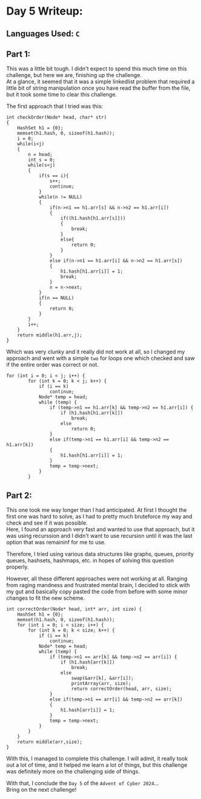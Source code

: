 # Day 5 Writeup:
## Languages Used: `C`
## Part 1:
This was a little bit tough. I didn't expect to spend this much time on this challenge, but here we are, finishing up the challenge.<br>
At a glance, it seemed that it was a simple linkedlist problem that required a little bit of string manipulation once you have read the buffer from the file, but it took some time to clear this challenge.

The first approach that I tried was this:
```
int checkOrder(Node* head, char* str)
{
    HashSet h1 = {0};
    memset(h1.hash, 0, sizeof(h1.hash));
    i = 0;
    while(i<j)
    {
        n = head;
        int s = 0;
        while(s<j)
        {
            if(s == i){
                s++;
                continue;
            }
            while(n != NULL)
            {
                if(n->n1 == h1.arr[s] && n->n2 == h1.arr[i])
                {
                    if((h1.hash[h1.arr[s]]))
                    {
                        break;
                    }
                    else{
                        return 0;
                    }
                }
                else if(n->n1 == h1.arr[i] && n->n2 == h1.arr[s])
                {
                    h1.hash[h1.arr[i]] = 1;
                    break;
                }
                n = n->next;
            }
            if(n == NULL)
            {
                return 0;
            }
        }
        i++;
    }
    return middle(h1.arr,j);
}
```

Which was very clunky and it really did not work at all, so I changed my approach and went with a simple `two` for loops one which checked and saw if the entire order was correct or not.
```
for (int i = 0; i < j; i++) {
        for (int k = 0; k < j; k++) {
            if (i == k) 
                continue;
            Node* temp = head;
            while (temp) {
                if (temp->n1 == h1.arr[k] && temp->n2 == h1.arr[i]) {
                    if (h1.hash[h1.arr[k]]) 
                        break;
                    else 
                        return 0;
                }
                else if(temp->n1 == h1.arr[i] && temp->n2 == h1.arr[k])
                {
                    h1.hash[h1.arr[i]] = 1;
                }
                temp = temp->next;
            }
        }
```

## Part 2:
This one took me way longer than I had anticipated. At first I thought the first one was hard to solve, as I had to pretty much bruteforce my way and check and see if it was possible. <br>
Here, I found an approach very fast and wanted to use that approach, but it was using recurssion and I didn't want to use recursion until it was the last option that was remaininf for me to use.

Therefore, I tried using various data structures like graphs, queues, priority queues, hashsets, hashmaps, etc. in hopes of solving this question properly. 

However, all these different approaches were not working at all.
Ranging from raging mandness and frustrated mental brain, I decided to stick with my gut and basically copy pasted the code from before with some minor changes to fit the new scheme.
```
int correctOrder(Node* head, int* arr, int size) {
    HashSet h1 = {0};
    memset(h1.hash, 0, sizeof(h1.hash));
    for (int i = 0; i < size; i++) {
        for (int k = 0; k < size; k++) {
            if (i == k) 
                continue;
            Node* temp = head;
            while (temp) {
                if (temp->n1 == arr[k] && temp->n2 == arr[i]) {
                    if (h1.hash[arr[k]]) 
                        break;
                    else 
                        swap(&arr[k], &arr[i]);
                        printArray(arr, size);
                        return correctOrder(head, arr, size);
                }
                else if(temp->n1 == arr[i] && temp->n2 == arr[k])
                {
                    h1.hash[arr[i]] = 1;
                }
                temp = temp->next;
            }
        }        
    }
    return middle(arr,size);
}
```

With this, I managed to complete this challenge.
I will admit, it really took out a lot of time, and it helped me learn a lot of things, but this challenge was definitely more on the challenging side of things.

With that, I conclude the `Day 5` of the `Advent of Cyber 2024`...<br>
Bring on the next challenge!